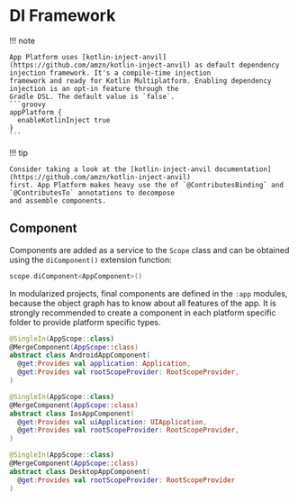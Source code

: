 # DI Framework

!!! note

    App Platform uses [kotlin-inject-anvil](https://github.com/amzn/kotlin-inject-anvil) as default dependency
    injection framework. It's a compile-time injection
    framework and ready for Kotlin Multiplatform. Enabling dependency injection is an opt-in feature through the
    Gradle DSL. The default value is `false`.
    ```groovy
    appPlatform {
      enableKotlinInject true
    }
    ```

!!! tip

    Consider taking a look at the [kotlin-inject-anvil documentation](https://github.com/amzn/kotlin-inject-anvil)
    first. App Platform makes heavy use the of `@ContributesBinding` and `@ContributesTo` annotations to decompose
    and assemble components.

## Component

Components are added as a service to the `Scope` class and can be obtained using the `diComponent()` extension
function:

```kotlin
scope.diComponent<AppComponent>()
```

In modularized projects, final components are defined in the `:app` modules, because the object graph has to
know about all features of the app. It is strongly recommended to create a component in each platform specific
folder to provide platform specific types.

```kotlin title="androidMain"
@SingleIn(AppScope::class)
@MergeComponent(AppScope::class)
abstract class AndroidAppComponent(
  @get:Provides val application: Application,
  @get:Provides val rootScopeProvider: RootScopeProvider,
)
```

```kotlin title="iosMain"
@SingleIn(AppScope::class)
@MergeComponent(AppScope::class)
abstract class IosAppComponent(
  @get:Provides val uiApplication: UIApplication,
  @get:Provides val rootScopeProvider: RootScopeProvider,
)
```

```kotlin title="desktopMain"
@SingleIn(AppScope::class)
@MergeComponent(AppScope::class)
abstract class DesktopAppComponent(
  @get:Provides val rootScopeProvider: RootScopeProvider
)
```
